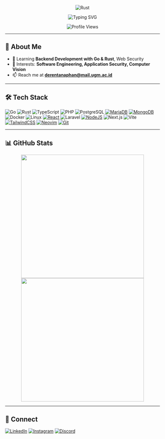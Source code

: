 <p align="center">
  <img src="https://us1.discourse-cdn.com/flex019/uploads/rust_lang/original/2X/9/9f76ef5e791e27deaaafbca2a3bea35d63e165c8.gif" alt="Rust"/>
</p>

<p align="center">
  <img src="https://readme-typing-svg.herokuapp.com?font=Fira+Code&size=25&pause=1000&color=F75C7E&center=true&vCenter=true&width=550&lines=Hi+%F0%9F%91%8B%2C+I'm+Deren+Tanaphan;Fullstack+Developer+%F0%9F%9A%80;Backend+%7C+Frontend+%7C+DevOps;Computer+Vision;Building+scalable+and+secure+systems;Passionate+about+App+Security;Love+coding+with+Go+%26+Rust;Web+Security+%26+Cloud+Computing;Always+learning+new+tech!+%F0%9F%92%BB" alt="Typing SVG" />
</p>

<p align="center">
  <img src="https://komarev.com/ghpvc/?username=Lev1reG&label=Profile%20views&color=0e75b6&style=flat" alt="Profile Views" />
</p>

---

## 🚀 About Me

- 🌱 Learning **Backend Development with Go & Rust**, Web Security  
- 👀 Interests: **Software Engineering, Application Security, Computer Vision**  
- 📫 Reach me at **[derentanaphan@mail.ugm.ac.id](mailto:derentanaphan@mail.ugm.ac.id)**  

---

## 🛠 Tech Stack

![Go](https://img.shields.io/badge/Go-00ADD8?style=flat&logo=go&logoColor=white)
![Rust](https://img.shields.io/badge/Rust-000000?style=flat&logo=rust&logoColor=white)
![TypeScript](https://img.shields.io/badge/TypeScript-007ACC?style=flat&logo=typescript&logoColor=white)
![PHP](https://img.shields.io/badge/PHP-777BB4?style=flat&logo=php&logoColor=white)
![PostgreSQL](https://img.shields.io/badge/PostgreSQL-316192?style=flat&logo=postgresql&logoColor=white)
[![MariaDB](https://img.shields.io/badge/MariaDB-003545?logo=mariadb&logoColor=white)](#)
[![MongoDB](https://img.shields.io/badge/MongoDB-%234ea94b.svg?logo=mongodb&logoColor=white)](#)
![Docker](https://img.shields.io/badge/Docker-2496ED?style=flat&logo=docker&logoColor=white)
![Linux](https://img.shields.io/badge/Linux-FCC624?style=flat&logo=linux&logoColor=black)
[![React](https://img.shields.io/badge/React-%2320232a.svg?logo=react&logoColor=%2361DAFB)](#)
![Laravel](https://img.shields.io/badge/Laravel-FF2D20?style=flat&logo=laravel&logoColor=white)
[![NodeJS](https://img.shields.io/badge/Node.js-6DA55F?logo=node.js&logoColor=white)](#)
![Next.js](https://img.shields.io/badge/Next.js-000000?style=flat&logo=nextdotjs&logoColor=white)
![Vite](https://img.shields.io/badge/Vite-646CFF?style=flat&logo=vite&logoColor=white)
[![TailwindCSS](https://img.shields.io/badge/Tailwind%20CSS-%2338B2AC.svg?logo=tailwind-css&logoColor=white)](#)
[![Neovim](https://img.shields.io/badge/Neovim-57A143?logo=neovim&logoColor=fff)](#)
[![Git](https://img.shields.io/badge/Git-F05032?logo=git&logoColor=fff)](#)

---

## 📊 GitHub Stats

<p align="center">
  <img src="https://github-readme-stats.vercel.app/api?username=Lev1reG&show_icons=true&hide_border=true&theme=graywhite" width="400"/>
  <img src="https://github-readme-streak-stats.herokuapp.com/?user=Lev1reG&hide_border=true&theme=graywhite" width="400"/>
</p>

---

## 🔗 Connect
[![LinkedIn](https://img.shields.io/badge/LinkedIn-0A66C2?style=flat&logo=linkedin&logoColor=white)](https://linkedin.com/in/derentanaphan)
[![Instagram](https://img.shields.io/badge/Instagram-E4405F?style=flat&logo=instagram&logoColor=white)](https://instagram.com/derentanaphan_)
[![Discord](https://img.shields.io/badge/Discord-%235865F2.svg?&logo=discord&logoColor=white)](https://discord.com/users/450199309447856139)
